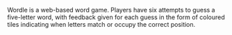 Wordle is a web-based word game. 
Players have six attempts to guess a five-letter word, 
with feedback given for each guess in the form of coloured tiles indicating when letters match or occupy the correct position. 
